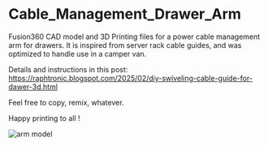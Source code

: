 # Cable_Management_Drawer_Arm

Fusion360 CAD model and 3D Printing files for a power cable management arm for drawers. It is inspired from server rack cable guides, and was optimized to handle use in a camper van.

Details and instructions in this post: https://raphtronic.blogspot.com/2025/02/diy-swiveling-cable-guide-for-dawer-3d.html

Feel free to copy, remix, whatever.

Happy printing to all !

![arm model](https://github.com/user-attachments/assets/917b193d-b7b5-4108-9ca2-291650cd3ef0)
